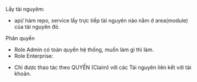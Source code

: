 Lấy tài nguyêm:
- api/ hàm repo, service lấy trực tiếp tài nguyên nào nằm ở area(module) của tài nguyên đó.

Phân quyền
* Role Admin có toàn quyền hệ thống, muốn làm gì thì làm.
* Role Enterprise:
- Chỉ được thao tác theo QUYỀN (Claim) với các Tài nguyên liên kết với tài khoản.